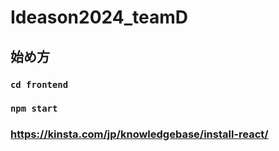 # Ideason2024_teamD
## 始め方
### `cd frontend`
### `npm start`
### https://kinsta.com/jp/knowledgebase/install-react/